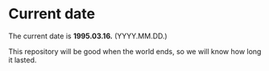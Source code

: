 # Current date

The current date is **1995.03.16.** (YYYY.MM.DD.)

This repository will be good when the world ends, so we will know how long it lasted.